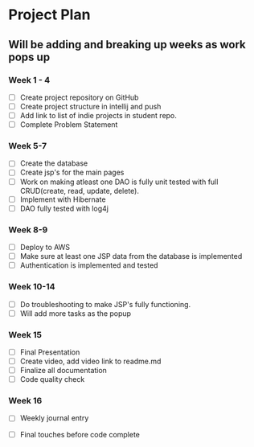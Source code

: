 # Project Plan

## Will be adding and breaking up weeks as work pops up

### Week 1 - 4
- [ ] Create project repository on GitHub
- [ ] Create project structure in intellij and push
- [ ] Add link to list of indie projects in student repo.
- [ ] Complete Problem Statement

### Week 5-7
- [ ] Create the database
- [ ] Create jsp's for the main pages
- [ ] Work on making atleast one DAO is fully unit tested with full CRUD(create, read, update, delete).
- [ ] Implement with Hibernate
- [ ] DAO fully tested with log4j

### Week 8-9
- [ ] Deploy to AWS 
- [ ] Make sure at least one JSP data from the database is implemented
- [ ] Authentication is implemented and tested

### Week 10-14
- [ ] Do troubleshooting to make JSP's fully functioning.
- [ ] Will add more tasks as the popup

### Week 15
- [ ] Final Presentation
- [ ] Create video, add video link to readme.md
- [ ] Finalize all documentation
- [ ] Code quality check

### Week 16
- [ ] Weekly journal entry
- [ ] Final touches before code complete

